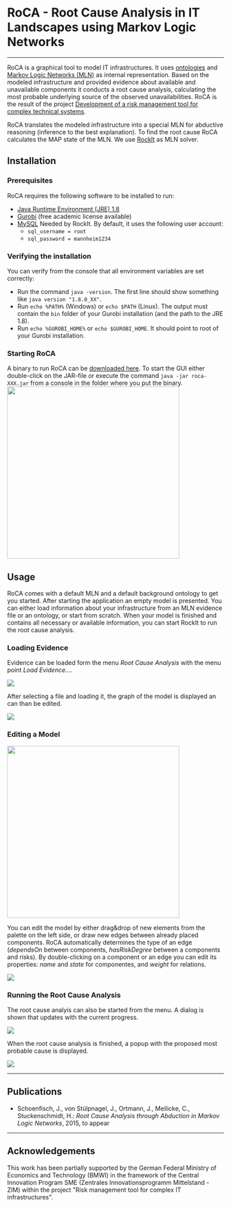 # RoCA - Root Cause Analysis in IT Landscapes using Markov Logic Networks

- - -

RoCA is a graphical tool to model IT infrastructures. It uses [ontologies](www.w3.org/TR/owl2-primer/) and [Markov Logic Networks (MLN)](http://link.springer.com/article/10.1007/s10994-006-5833-1#page-1) as internal representation. Based on the modeled infrastructure and provided evidence about available and unavailable components it conducts a root cause analysis, calculating the most probable underlying source of the observed unavailabilities. RoCA is the result of the project [Development of a risk management tool for complex technical systems](http://dws.informatik.uni-mannheim.de/en/projects/current-projects/#c13643).

RoCA translates the modeled infrastructure into a special MLN for abductive reasoning (inference to the best explanation). To find the root cause RoCA calculates the MAP state of the MLN. We use [RockIt](https://code.google.com/p/rockit/) as MLN solver. 


## Installation

### Prerequisites
RoCA requires the following software to be installed to run:

* [Java Runtime Environment (JRE) 1.8](http://java.com/inc/BrowserRedirect1.jsp?locale=en) 
* [Gurobi](http://www.gurobi.com/) (free academic license available)
* [MySQL](http://www.mysql.com/downloads/)
  Needed by RockIt. By default, it uses the following user account:
  * `sql_username = root`
  * `sql_password = mannheim1234` 

### Verifying the installation
You can verify from the console that all environment variables are set correctly: 
* Run the command `java -version`. The first line should show something like `java version "1.8.0_XX"`.
* Run `echo %PATH%` (Windows) or `echo $PATH` (Linux). The output must contain the `bin` folder of your Gurobi installation (and the path to the JRE 1.8).
* Run `echo %GUROBI_HOME%` or `echo $GUROBI_HOME`. It should point to root of your Gurobi installation.

### Starting RoCA
A binary to run RoCA can be [downloaded here](http://web.informatik.uni-mannheim.de/risk/).
To start the GUI either double-click on the JAR-file or execute the command `java -jar roca-XXX.jar` from a console in the folder where you put the binary.
<img src="http://web.informatik.uni-mannheim.de/risk/new.png" width="400px">

## Usage
RoCA comes with a default MLN and a default background ontology to get you started. After starting the application an empty model is presented. You can either load information about your infrastructure from an MLN evidence file or an ontology, or start from scratch. When your model is finished and contains all necessary or available information, you can start RockIt to run the root cause analysis.

### Loading Evidence
Evidence can be loaded form the menu *Root Cause Analysis* with the menu point *Load Evidence...*. 

<img src="http://web.informatik.uni-mannheim.de/risk/menu.png">

After selecting a file and loading it, the graph of the model is displayed an can than be edited.

<img src="http://web.informatik.uni-mannheim.de/risk/dialog.png">


### Editing a Model
<img src="http://web.informatik.uni-mannheim.de/risk/model.png" width="400px">

You can edit the model by either drag&drop of new elements from the palette on the left side, or draw new edges between already placed components. RoCA automatically determines the type of an edge (*dependsOn* between components, *hasRiskDegree* between a components and risks). By double-clicking on a component or an edge you can edit its properties: *name* and *state* for componentes, and *weight* for relations.  

<img src="http://web.informatik.uni-mannheim.de/risk/properties.png">


### Running the Root Cause Analysis
The root cause analyis can also be started from the menu. A dialog is shown that updates with the current progress.

<img src="http://web.informatik.uni-mannheim.de/risk/inference.png">

When the root cause analysis is finished, a popup with the proposed most probable cause is displayed.

<img src="http://web.informatik.uni-mannheim.de/risk/cause.png">

- - -

## Publications
* Schoenfisch, J., von Stülpnagel, J., Ortmann, J., Meilicke, C., Stuckenschmidt, H.: 
  *Root Cause Analysis through Abduction in Markov Logic Networks*, 2015, to appear 

- - -

## Acknowledgements
This work has been partially supported by the German Federal Ministry of 
Economics and Technology (BMWI) in the framework of the Central Innovation 
Program SME (Zentrales Innovationsprogramm Mittelstand - ZIM) within the project 
"Risk management tool for complex IT infrastructures".
